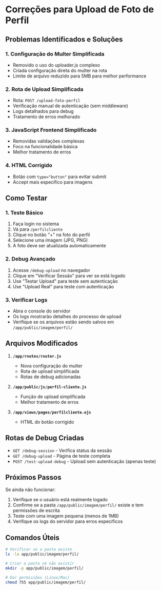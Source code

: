 # Correções para Upload de Foto de Perfil

## Problemas Identificados e Soluções

### 1. **Configuração do Multer Simplificada**
- Removido o uso do uploader.js complexo
- Criada configuração direta do multer na rota
- Limite de arquivo reduzido para 5MB para melhor performance

### 2. **Rota de Upload Simplificada**
- Rota: `POST /upload-foto-perfil`
- Verificação manual de autenticação (sem middleware)
- Logs detalhados para debug
- Tratamento de erros melhorado

### 3. **JavaScript Frontend Simplificado**
- Removidas validações complexas
- Foco na funcionalidade básica
- Melhor tratamento de erros

### 4. **HTML Corrigido**
- Botão com `type="button"` para evitar submit
- Accept mais específico para imagens

## Como Testar

### 1. **Teste Básico**
1. Faça login no sistema
2. Vá para `/perfilcliente`
3. Clique no botão "+" na foto do perfil
4. Selecione uma imagem (JPG, PNG)
5. A foto deve ser atualizada automaticamente

### 2. **Debug Avançado**
1. Acesse `/debug-upload` no navegador
2. Clique em "Verificar Sessão" para ver se está logado
3. Use "Testar Upload" para teste sem autenticação
4. Use "Upload Real" para teste com autenticação

### 3. **Verificar Logs**
- Abra o console do servidor
- Os logs mostrarão detalhes do processo de upload
- Verifique se os arquivos estão sendo salvos em `/app/public/imagem/perfil/`

## Arquivos Modificados

1. **`/app/routes/router.js`**
   - Nova configuração do multer
   - Rota de upload simplificada
   - Rotas de debug adicionadas

2. **`/app/public/js/perfil-cliente.js`**
   - Função de upload simplificada
   - Melhor tratamento de erros

3. **`/app/views/pages/perfilcliente.ejs`**
   - HTML do botão corrigido

## Rotas de Debug Criadas

- `GET /debug-session` - Verifica status da sessão
- `GET /debug-upload` - Página de teste completa
- `POST /test-upload-debug` - Upload sem autenticação (apenas teste)

## Próximos Passos

Se ainda não funcionar:

1. Verifique se o usuário está realmente logado
2. Confirme se a pasta `/app/public/imagem/perfil/` existe e tem permissões de escrita
3. Teste com uma imagem pequena (menos de 1MB)
4. Verifique os logs do servidor para erros específicos

## Comandos Úteis

```bash
# Verificar se a pasta existe
ls -la app/public/imagem/perfil/

# Criar a pasta se não existir
mkdir -p app/public/imagem/perfil/

# Dar permissões (Linux/Mac)
chmod 755 app/public/imagem/perfil/
```